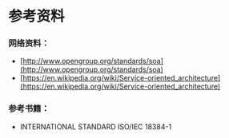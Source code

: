 # 参考资料
### 网络资料：
* [http://www.opengroup.org/standards/soa](http://www.opengroup.org/standards/soa)   
* [https://en.wikipedia.org/wiki/Service-oriented_architecture](https://en.wikipedia.org/wiki/Service-oriented_architecture)  

  






### 参考书籍：
* INTERNATIONAL STANDARD ISO/IEC 18384-1